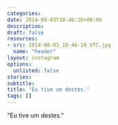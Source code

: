 ```yaml
---
categories:
date: 2014-08-03T18:46:10+00:00
description:
draft: false
resources:
- src: 2014-08-03_18-46-10_UTC.jpg
  name: "header"
layout: instagram
options:
  unlisted: false
stories:
subtitle:
title: "Eu tive um destes."
tags: []
---
```


"Eu tive um destes."
